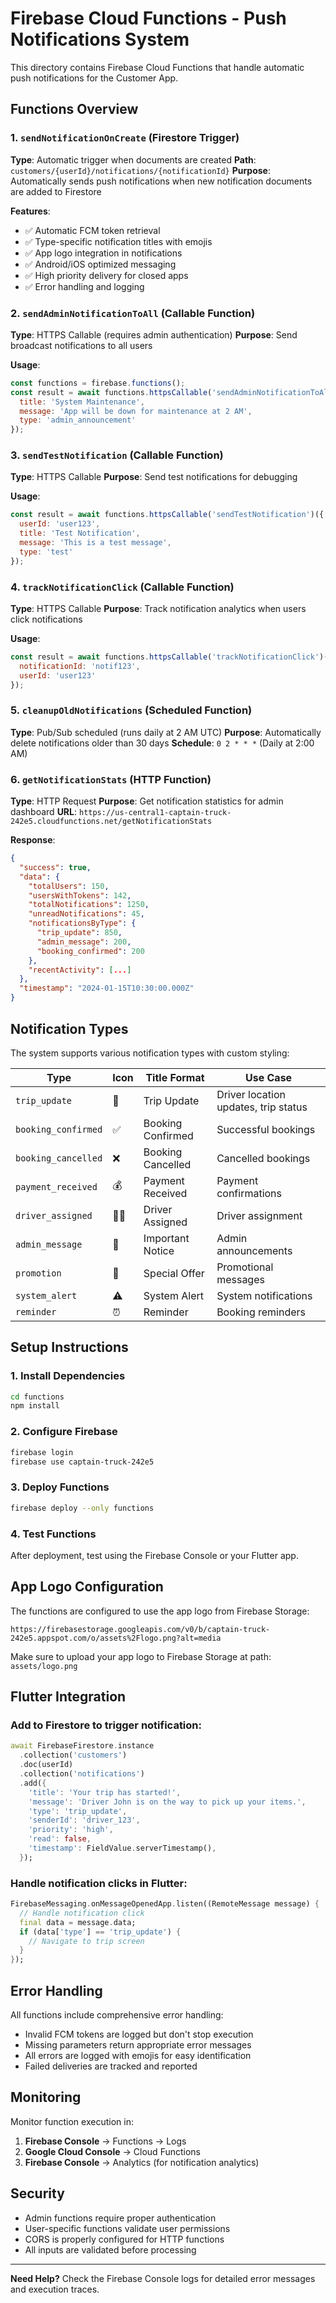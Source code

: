 # Firebase Cloud Functions - Push Notifications System

This directory contains Firebase Cloud Functions that handle automatic push notifications for the Customer App.

## Functions Overview

### 1. `sendNotificationOnCreate` (Firestore Trigger)
**Type**: Automatic trigger when documents are created
**Path**: `customers/{userId}/notifications/{notificationId}`
**Purpose**: Automatically sends push notifications when new notification documents are added to Firestore

**Features**:
- ✅ Automatic FCM token retrieval
- ✅ Type-specific notification titles with emojis
- ✅ App logo integration in notifications
- ✅ Android/iOS optimized messaging
- ✅ High priority delivery for closed apps
- ✅ Error handling and logging

### 2. `sendAdminNotificationToAll` (Callable Function)
**Type**: HTTPS Callable (requires admin authentication)
**Purpose**: Send broadcast notifications to all users

**Usage**:
```javascript
const functions = firebase.functions();
const result = await functions.httpsCallable('sendAdminNotificationToAll')({
  title: 'System Maintenance',
  message: 'App will be down for maintenance at 2 AM',
  type: 'admin_announcement'
});
```

### 3. `sendTestNotification` (Callable Function)
**Type**: HTTPS Callable
**Purpose**: Send test notifications for debugging

**Usage**:
```javascript
const result = await functions.httpsCallable('sendTestNotification')({
  userId: 'user123',
  title: 'Test Notification',
  message: 'This is a test message',
  type: 'test'
});
```

### 4. `trackNotificationClick` (Callable Function)
**Type**: HTTPS Callable
**Purpose**: Track notification analytics when users click notifications

**Usage**:
```javascript
const result = await functions.httpsCallable('trackNotificationClick')({
  notificationId: 'notif123',
  userId: 'user123'
});
```

### 5. `cleanupOldNotifications` (Scheduled Function)
**Type**: Pub/Sub scheduled (runs daily at 2 AM UTC)
**Purpose**: Automatically delete notifications older than 30 days
**Schedule**: `0 2 * * *` (Daily at 2:00 AM)

### 6. `getNotificationStats` (HTTP Function)
**Type**: HTTP Request
**Purpose**: Get notification statistics for admin dashboard
**URL**: `https://us-central1-captain-truck-242e5.cloudfunctions.net/getNotificationStats`

**Response**:
```json
{
  "success": true,
  "data": {
    "totalUsers": 150,
    "usersWithTokens": 142,
    "totalNotifications": 1250,
    "unreadNotifications": 45,
    "notificationsByType": {
      "trip_update": 850,
      "admin_message": 200,
      "booking_confirmed": 200
    },
    "recentActivity": [...]
  },
  "timestamp": "2024-01-15T10:30:00.000Z"
}
```

## Notification Types

The system supports various notification types with custom styling:

| Type | Icon | Title Format | Use Case |
|------|------|--------------|----------|
| `trip_update` | 🚛 | Trip Update | Driver location updates, trip status |
| `booking_confirmed` | ✅ | Booking Confirmed | Successful bookings |
| `booking_cancelled` | ❌ | Booking Cancelled | Cancelled bookings |
| `payment_received` | 💰 | Payment Received | Payment confirmations |
| `driver_assigned` | 👨‍✈️ | Driver Assigned | Driver assignment |
| `admin_message` | 📢 | Important Notice | Admin announcements |
| `promotion` | 🎉 | Special Offer | Promotional messages |
| `system_alert` | ⚠️ | System Alert | System notifications |
| `reminder` | ⏰ | Reminder | Booking reminders |

## Setup Instructions

### 1. Install Dependencies
```bash
cd functions
npm install
```

### 2. Configure Firebase
```bash
firebase login
firebase use captain-truck-242e5
```

### 3. Deploy Functions
```bash
firebase deploy --only functions
```

### 4. Test Functions
After deployment, test using the Firebase Console or your Flutter app.

## App Logo Configuration

The functions are configured to use the app logo from Firebase Storage:
```
https://firebasestorage.googleapis.com/v0/b/captain-truck-242e5.appspot.com/o/assets%2Flogo.png?alt=media
```

Make sure to upload your app logo to Firebase Storage at path: `assets/logo.png`

## Flutter Integration

### Add to Firestore to trigger notification:
```dart
await FirebaseFirestore.instance
  .collection('customers')
  .doc(userId)
  .collection('notifications')
  .add({
    'title': 'Your trip has started!',
    'message': 'Driver John is on the way to pick up your items.',
    'type': 'trip_update',
    'senderId': 'driver_123',
    'priority': 'high',
    'read': false,
    'timestamp': FieldValue.serverTimestamp(),
  });
```

### Handle notification clicks in Flutter:
```dart
FirebaseMessaging.onMessageOpenedApp.listen((RemoteMessage message) {
  // Handle notification click
  final data = message.data;
  if (data['type'] == 'trip_update') {
    // Navigate to trip screen
  }
});
```

## Error Handling

All functions include comprehensive error handling:
- Invalid FCM tokens are logged but don't stop execution
- Missing parameters return appropriate error messages
- All errors are logged with emojis for easy identification
- Failed deliveries are tracked and reported

## Monitoring

Monitor function execution in:
1. **Firebase Console** → Functions → Logs
2. **Google Cloud Console** → Cloud Functions
3. **Firebase Console** → Analytics (for notification analytics)

## Security

- Admin functions require proper authentication
- User-specific functions validate user permissions
- CORS is properly configured for HTTP functions
- All inputs are validated before processing

---

**Need Help?**
Check the Firebase Console logs for detailed error messages and execution traces.
